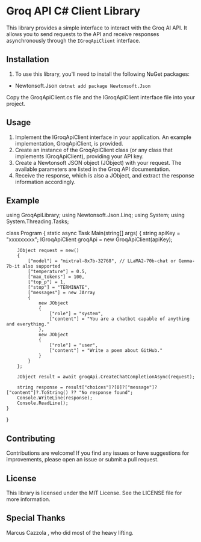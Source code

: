 # Groq API C# Client Library

This library provides a simple interface to interact with the Groq AI API. It allows you to send requests to the API and receive responses asynchronously through the `IGroqApiClient` interface.

## Installation

1. To use this library, you'll need to install the following NuGet packages:

- Newtonsoft.Json
``` dotnet add package Newtonsoft.Json ```

Copy the GroqApiClient.cs file and the IGroqApiClient interface file into your project.

## Usage
1. Implement the IGroqApiClient interface in your application. An example implementation, GroqApiClient, is provided.
2. Create an instance of the GroqApiClient class (or any class that implements IGroqApiClient), providing your API key.
3. Create a Newtonsoft JSON object (JObject) with your request. The available parameters are listed in the Groq API documentation.
4. Receive the response, which is also a JObject, and extract the response information accordingly.


## Example
using GroqApiLibrary;
using Newtonsoft.Json.Linq;
using System;
using System.Threading.Tasks;

class Program
{
    static async Task Main(string[] args)
    {
        string apiKey = "xxxxxxxxx";
        IGroqApiClient groqApi = new GroqApiClient(apiKey);

        JObject request = new()
        {
            ["model"] = "mixtral-8x7b-32768", // LLaMA2-70b-chat or Gemma-7b-it also supported
            ["temperature"] = 0.5,
            ["max_tokens"] = 100,
            ["top_p"] = 1,
            ["stop"] = "TERMINATE",
            ["messages"] = new JArray
            {
                new JObject
                {
                    ["role"] = "system",
                    ["content"] = "You are a chatbot capable of anything and everything."
                },
                new JObject
                {
                    ["role"] = "user",
                    ["content"] = "Write a poem about GitHub."
                }
            }
        };

        JObject result = await groqApi.CreateChatCompletionAsync(request);

        string response = result["choices"]?[0]?["message"]?["content"]?.ToString() ?? "No response found";
        Console.WriteLine(response);
        Console.ReadLine();
    }
}

## Contributing
Contributions are welcome! If you find any issues or have suggestions for improvements, please open an issue or submit a pull request.

## License
This library is licensed under the MIT License. See the LICENSE file for more information.

## Special Thanks
Marcus Cazzola , who did most of the heavy lifting.
